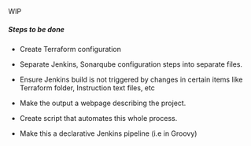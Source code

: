 WIP

##### Steps to be done

- Create Terraform configuration

- Separate Jenkins, Sonarqube configuration steps into separate files.

- Ensure Jenkins build is not triggered by changes in certain items like Terraform folder, Instruction text files, etc

- Make the output a webpage describing the project.

- Create script that automates this whole process.

- Make this a declarative Jenkins pipeline (i.e in Groovy)
